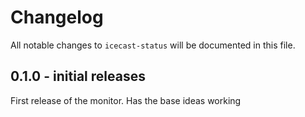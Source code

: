# Changelog

All notable changes to `icecast-status` will be documented in this file.

## 0.1.0 - initial releases

First release of the monitor. Has the base ideas working
